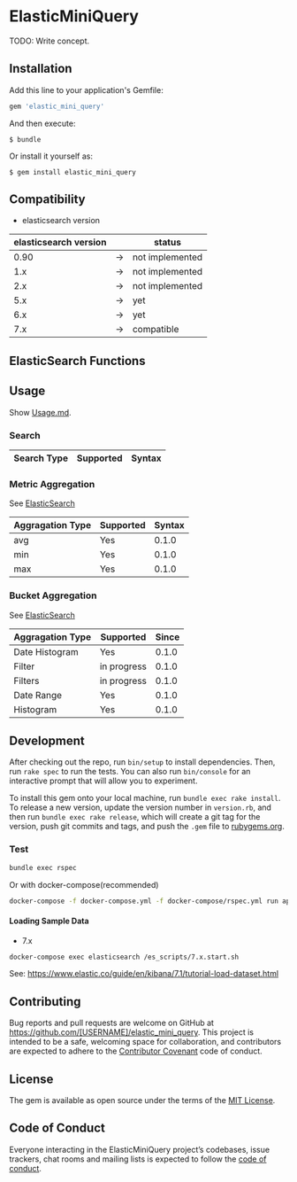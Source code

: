 # ElasticMiniQuery

TODO: Write concept.

## Installation

Add this line to your application's Gemfile:

```ruby
gem 'elastic_mini_query'
```

And then execute:

    $ bundle

Or install it yourself as:

    $ gem install elastic_mini_query

## Compatibility

* elasticsearch version

|elasticsearch version| |status|
|---|---|---|
|0.90|→|not implemented|
|1.x|→|not implemented|
|2.x|→|not implemented|
|5.x|→|yet|
|6.x|→|yet|
|7.x|→|compatible|

## ElasticSearch Functions

## Usage

Show [Usage.md](https://github.com/[USERNAME]/elastic_mini_query/blob/master/docs/Usage.md).

### Search

|Search Type|Supported|Syntax|
|---|---|---|

### Metric Aggregation

See [ElasticSearch](https://www.elastic.co/guide/en/elasticsearch/reference/7.1/search-aggregations-metrics.html)

|Aggragation Type|Supported|Syntax|
|---|---|---|
|avg|Yes|0.1.0|
|min|Yes|0.1.0|
|max|Yes|0.1.0|

### Bucket Aggregation

See [ElasticSearch](https://www.elastic.co/guide/en/elasticsearch/reference/7.1/search-aggregations-bucket.html)

|Aggragation Type|Supported|Since|
|---|---|---|
|Date Histogram|Yes|0.1.0|
|Filter|in progress|0.1.0|  
|Filters|in progress|0.1.0|  
|Date Range|Yes|0.1.0|  
|Histogram|Yes|0.1.0|  


## Development

After checking out the repo, run `bin/setup` to install dependencies. Then, run `rake spec` to run the tests. You can also run `bin/console` for an interactive prompt that will allow you to experiment.

To install this gem onto your local machine, run `bundle exec rake install`. To release a new version, update the version number in `version.rb`, and then run `bundle exec rake release`, which will create a git tag for the version, push git commits and tags, and push the `.gem` file to [rubygems.org](https://rubygems.org).

### Test

```sh
bundle exec rspec
```

Or with docker-compose(recommended)

```sh
docker-compose -f docker-compose.yml -f docker-compose/rspec.yml run app
```

#### Loading Sample Data

* 7.x

```sh
docker-compose exec elasticsearch /es_scripts/7.x.start.sh
```

See: https://www.elastic.co/guide/en/kibana/7.1/tutorial-load-dataset.html

## Contributing

Bug reports and pull requests are welcome on GitHub at https://github.com/[USERNAME]/elastic_mini_query. This project is intended to be a safe, welcoming space for collaboration, and contributors are expected to adhere to the [Contributor Covenant](http://contributor-covenant.org) code of conduct.

## License

The gem is available as open source under the terms of the [MIT License](https://opensource.org/licenses/MIT).

## Code of Conduct

Everyone interacting in the ElasticMiniQuery project’s codebases, issue trackers, chat rooms and mailing lists is expected to follow the [code of conduct](https://github.com/[USERNAME]/elastic_mini_query/blob/master/CODE_OF_CONDUCT.md).
